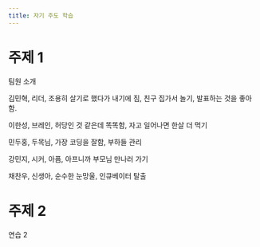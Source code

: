 ```yaml
---
title: 자기 주도 학습
---
```


# 주제 1

팀원 소개

김민혁, 리더, 조용히 살기로 했다가 내기에 짐, 친구 집가서 놀기, 발표하는 것을 좋아함.

이한성, 브레인, 허당인 것 같은데 똑똑함, 자고 일어나면 한살 더 먹기

민두홍, 두목님, 가장 코딩을 잘함, 부하들 관리

강민지, 시커, 아픔, 아프니까 부모님 만나러 가기

채찬우, 신생아, 순수한 눈망울, 인큐베이터 탈출

# 주제 2

연습 2
